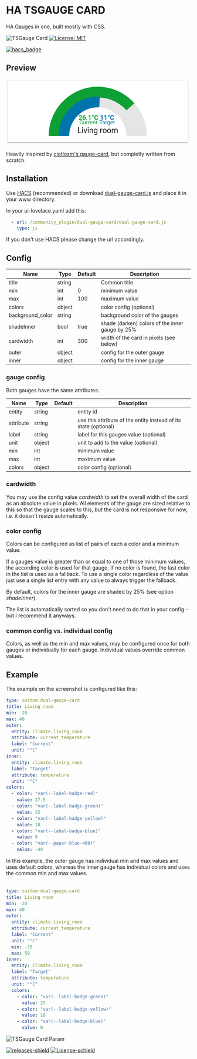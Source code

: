 # HA TSGAUGE CARD

HA Gauges in one, built mostly with CSS.

![TSGauge Card](https://img.shields.io/github/v/release/trollix/ha-tsgauge-card)
[![License: MIT](https://img.shields.io/badge/License-MIT-yellow.svg)](LICENSE)

[![hacs_badge](https://img.shields.io/badge/HACS-Default-orange.svg?style=flat)](https://github.com/custom-components/hacs)

## Preview

![TSGauge Card](https://github.com/trollix/ha-tsgauge-card/blob/main/img01.png?raw=true "TSGauge Card")

Heavily inspired by [ciotlosm's gauge-card](https://github.com/ciotlosm/custom-lovelace/), but completly written
from scratch.

## Installation

Use [HACS](https://github.com/custom-components/hacs) (recommended)
or download [dual-gauge-card.js](https://github.com/custom-cards/dual-gauge-card/raw/master/dual-gauge-card.js) and place it in your www directory.

In your ui-lovelace.yaml add this:

```yaml
  - url: /community_plugin/dual-gauge-card/dual-gauge-card.js
    type: js
```

If you don't use HACS please change the url accordingly.

## Config

| Name             | Type   | Default | Description                                      |
|------------------|--------|---------|--------------------------------------------------|
| title            | string |         | Common title                                     |
| min              | int    | 0       | minimum value                                    |
| max              | int    | 100     | maximum value                                    |
| colors           | object |         | color config (optional)                          |
| background_color | string |         | background color of the gauges                   |
| shadeInner       | bool   | true    | shade (darken) colors of the inner gauge by 25%  |
| cardwidth        | int    | 300     | width of the card in pixels (see below)          |
| outer            | object |         | config for the outer gauge                       |
| inner            | object |         | config for the inner gauge                       |

### gauge config

Both gauges have the same attributes:

| Name      | Type   | Default | Description                                                      |
|-----------|--------|---------|------------------------------------------------------------------|
| entity    | string |         | entity id                                                        |
| attribute | string |         | use this attribute of the entity instead of its state (optional) |
| label     | string |         | label for this gauges value (optional)                           |
| unit      | object |         | unit to add to the value (optional)                              |
| min       | int    |         | minimum value                                                    |
| max       | int    |         | maximum value                                                    |
| colors    | object |         | color config (optional)                                          |

### cardwidth

You may use the config value _cardwidth_ to set the overall width of the card as an absolute value in pixels.
All elements of the gauge are sized relative to this so that the gauge scales to this, _but_ the card is not
responsive for now, i.e. it doesn't resize automatically.

### color config

Colors can be configured as list of pairs of each a color and a minimum value.

If a gauges value is greater than or equal to one of those minimum values, the according color 
is used for that gauge. If no color is found, the last color in the list is used as a fallback.
To use a single color regardless of the value just use a single list entry with any value to always trigger
the fallback.

By default, colors for the inner gauge are shaded by 25% (see option _shadeInner_).

The list is automatically sorted so you don't need to do that in your config - but I recommend it anyways.

### common config vs. individual config

Colors, as well as the min and max values, may be configured once for both gauges or individually for each gauge. Individual values override common values.

## Example

The example on the screenshot is configured like this:

```yaml
type: custom:dual-gauge-card
title: Living room
min: -20
max: 40
outer:
  entity: climate.living_room
  attribute: current_temperature
  label: "Current"
  unit: "°C"
inner:
  entity: climate.living_room
  label: "Target"
  attribute: temperature
  unit: "°C"
colors:
  - color: "var(--label-badge-red)"
    value: 27.5
  - color: "var(--label-badge-green)"
    value: 25
  - color: "var(--label-badge-yellow)"
    value: 18
  - color: "var(--label-badge-blue)"
    value: 0
  - color: "var(--paper-blue-400)"
    value: -40
```

In this example, the outer gauge has individual min and max values and uses default colors, whereas the inner
gauge has individual colors and uses the common min and max values.

```yaml

type: custom:dual-gauge-card
title: Living room
min: -20
max: 40
outer:
  entity: climate.living_room
  attribute: current_temperature
  label: "Current"
  unit: "°C"
  min: -30
  max: 50
inner:
  entity: climate.living_room
  label: "Target"
  attribute: temperature
  unit: "°C"
  colors:
    - color: "var(--label-badge-green)"
      value: 25
    - color: "var(--label-badge-yellow)"
      value: 18
    - color: "var(--label-badge-blue)"
      value: 0
```

![TSGauge Card Param](https://github.com/trollix/ha-tsgauge-card/blob/main/img02.png?raw=true "TSGauge Card Param")

[![releases-shield](https://img.shields.io/github/release-date/trollix/ha-tsgauge-card)](https://img.shields.io/github/release-date/trollix/ha-tsgauge-card)
[![License-schield](https://img.shields.io/github/license/trollix/ha-tsgauge-card)](https://img.shields.io/github/license/trollix/ha-tsgauge-card)
